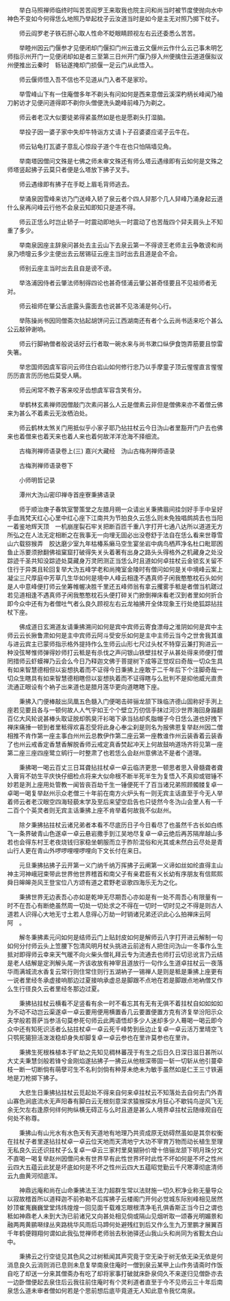 <!-- { "loadSidebar": true } -->
　　举白马照禅师临终时叫苦苦阎罗王来取我也院主问和尚当时被节度使抛向水中神色不变如今何得恁么地照乃举起枕子云汝道当时是如今是主无对照乃掷下枕子。

　　师云阎罗老子铁石肝心取人性命不眨眼睛顾视左右云还委悉么苦苦。

　　举睦州因云门偃参才见便闭却门偃扣门州云谁云文偃州云作什么云己事未明乞师指示州开门一见便闭却如是者三至第三日州开门偃乃拶入州便擒住云道道偃拟议州便推出云秦时　轹钻遂掩却门损偃一足云门从此悟入。

　　师云偃师悟入吾不信也不见道从门入者不是家珍。

　　举雪峰山下有一住庵僧多年不剃头有问如何是西来意僧云溪深杓柄长峰闻乃袖刀躬访才见便问道得即不剃你头僧便洗头跪峰前峰乃为剃之。

　　师云者老汉大似要徒弟得紧虽然如是也是愿剃头打湿脑。

　　举投子因一婆子家中失却牛特诣方丈请卜子召婆婆应诺子云牛在。

　　师云钻龟打瓦婆子意乱心惊段子道个牛在也只怕隔墙见角。

　　举南塔因僧问文殊是七佛之师未审文殊还有师么塔云遇缘即有云如何是文殊之师塔竖起拂子云莫只者便是么塔放下拂子叉手。

　　师云遇缘即有拂子在手眨上眉毛背师逃去。

　　举涌泉因雪峰来访乃门送峰入轿了泉云者个四人舁那个几人舁峰乃涌身起云道什么泉再问峰云行他不会泉云知即知只是道不得。

　　师云正恁么时岂止轿子一时震动即地头一时震动了也苦哉四个舁夫肩头上不知重了多少。

　　举南泉因座主辞泉问甚处去主云山下去泉云第一不得谤王老师主云争敢谤和尚泉乃喷嚏云多少主便出去云居锡征云座主当时出去且道是会不会。

　　师别云座主当时出去且自是谤不谤。

　　举洛浦因侍者云肇法师制得四论也甚奇怪浦云肇公甚奇怪要且不见祖师者无对。

　　师云祖师在肇公舌底露头露面去也说甚不见洛浦是何心行。

　　举陈操尚书因同僧斋次拈起胡饼问云江西湖南还有者个么云尚书适来吃个甚么公云敲钟谢响。

　　师云行脚衲僧者般说话好云行者取一碗水来与尚书漱口纵伊食饱弄筋要且惊雷失箸。

　　举忠国师因虞军容问云师住白岩山如何修行忠乃以手摩童子顶云惺惺直言惺惺历历直言历历他后莫受人瞒。

　　师云闲常不教子客来咬牙齿想虞军容含笑有分。

　　举鹤林玄素禅师因僧敲门次素问甚么人云是僧素云非但是僧佛来亦不着僧云佛来为甚么不着素云无汝栖泊处。

　　师云鹤林太煞关门用抵似乎小家子耶乃拈拄杖云今日沩山者里豁开门户去也佛来也着僧来也着天来也着人来也着何故洋洋沧海不择细流。

　　古梅洌禅师语录卷上(三)
嘉兴大藏经　沩山古梅冽禅师语录


　　古梅洌禅师语录卷下

　　小师明哲记录

　　潭州大沩山密印禅寺首座寮秉拂语录

　　师于顺治庚子春筑室警策堂之左腊月朔一众请出关秉拂眉间挂剑好手手中呈好手血溅梵天红心心里中红心座下江南共为节拍良久云恁么则未免独唱鹧鸪去也当阳一着鉴地辉天顶　一机崩崖裂石牢关把断百匝千重八字打开七通八达所以道道无方所弘之在人法无定相断之在我事无一向埋无固必出没卷舒于法自在恁么看来世尊雪山六载猕猴弄　胶达磨少室九年枯椿系癞马空生宴坐岩中病鸟栖芦净名杜口毗耶困鱼止泺要须掀翻佛祖窠窟打破得失关头着著有出身之路头头得格外之机藏身之处没踪迹千圣共知没踪迹处莫藏身万灵罔测正当恁么时且道如何卓拄杖云金锁玄关留不住行于异类且轮回复举大沩五峰学老和尚掩室金陵时有僧问如何是关中境峰云案上凝尘三尺厚庭中芳草几生华如何是境中人峰云相逢不遇真师子闲我憨憨枕石头如何是人中意峰便打师云坐筹帷幄决胜千里还五峰师翁有拿云攫雾手秪是者僧当机蹉过若见道相逢不遇真师子闲我憨憨枕石头便打碎关门掀倒禅床看老汉到者里如何折合即今众中还有为者僧吐气者么良久顾视左右云龙袖拂开全体现象王行处绝狐踪拈拄杖下座。

　　佛成道日玄溯道友请秉拂溯问如何是宾中宾师云寄食漂母之淮阴如何是宾中主师云云长揪鲁肃如何是主中宾师云阿斗受安乐如何是主中主师云当今之世舍我其谁与进云宾主已蒙师指示格外提持作么生师云山形七尺过头杖不特穿云兼打狗进云一种没弦琴惟师弹得妙师打云秪是有杀伐之声问银山铁壁拄杖子从甚处得来师便打僧罔措师云虾蟆禅乃云会么今日乃释迦文佛于菩提树下成等正觉叹曰奇哉一切众生具有如来智慧德相但以妄想执着而不证得今日秉拂上座敢于二千年后下个注脚奇哉一切众生瞎具有如来智慧德相瞎但以妄想执着而不证得瞎与么批判不是抑他威光直贵流通正眼设有个衲子出来道也是腊月莲华更向道瞎瞎下座。

　　秉拂入门便棒敲出凤凰五色髓入门便喝击碎骊龙颔下珠临济德山固称好手洌上座若见要且各与一顿何故人人气宇如王个个壁立万仞信手抹过河沙世界海回身蹋翻百亿大风轮说甚棒头取证脱却鹘臭汗衫喝下承当拈却炙脂帽子今日恁么道也好拽下禅床痛捶一顿到者里秪得欢喜忍受将此身心奉尘刹是则名为报佛恩复举赵州因二僧相推不肯作第一座主事白州州云总教伊作第二座云第一座教谁作州云装香着云装香了也州云戒香定香慧香解脱香师云戒定真香焚起冲天上何故鼓响道场齐将见第一座第二座三座四座鹭立鹓行一时整肃了也若恁么会赵州意佛法不是者个道理。

　　秉拂喝一喝云百丈三日耳聋拈拄杖卓一卓云临济更思一顿思者思入骨髓聋者聋入膏肓不妨生平庆快仔细检点将来大似命根不断半死半生为复悟入不真抑或钳锤不妙若是洌上座用处管教一闻皆丧百劫千生一锤便死千了百当诸兄弟照顾髑髅复卓一卓喝一喝复举赵州示众老僧三十年前在南方火炉头有一则无宾主话直至于今无人举着师云者老汉眼空四海轻藐末学及至后来望空启告也只徒然今冬沩山会里人有一千二百个个英灵者则无宾主话秉拂上座不肯举着何故我不似赵州。

　　除夕秉拂拈拄杖云诸兄弟者本看不尽底历日子今日看尽了也虽然千古长如白练飞一条界破青山色遂卓一卓云悬岩撒手到江吴地尽复卓一卓云绝后再苏隔岸越山多若也会得东村王老夜烧钱归家稳坐朝服而立于胙阶混俗和光其或未然白云尽处是青山行人更在青山外啰啰哩哩啰哩向下文长付在来日。

　　元旦秉拂拈拂子云开第一义门纳千纳万挥拂子云阐第一义谛如丝如纶直得主山神主河神峨冠束带此世界他世界稽首和南父子有亲君臣有义长幼有序朋友有信熙熙舜日皞皞尧风王登宝位八方颂有道之君野老讴歌四海乐无为之化。

　　秉拂世界无边表吾心亦如是乾坤无尽期吾心亦如是有一处不周吾心有限量有一时不在吾心有断绝虽然周一切处一切处求之不得在一切时一切时见之不得是则古人道若人识得心大地无寸土若人息得心万劫一时销诸兄弟还识此心么拍禅床云阿　阿　。

　　解冬秉拂素元问如何是结师云门上贴封皮如何是解师云八字打开进云解制一句如何分付师云头上笠腰下包清风明月杖头挑进云前途有人把住问沩山一冬事作么生抵对即得师云幸来天气暖不向火柴头僧礼拜云专为流通去也师打云切忌讹言乃云结是老人结解是定洌解头尾一齐该收放有神宰且道放行一句作么生道卓拄杖云一夜落华雨满城流水香复云常行则住常住则行五湖衲子一锡禅人是则是秪是秉拂上座更有一说者里经冬承虚接响那边过夏接响承虚总是脚跟不点地在若是脚跟点地衲僧又作么生行径良久云者里经冬那边过夏。

　　秉拂拈拄杖云横看不足竖看有余一时不看忘其有无有无俱不着拄杖自如如如如为不动不动岂云渠遂卓一卓云要用便用横置香几云要置便置方克有济复举汾阳示众夫学般若菩萨当参活句莫参死句师云此两语悟却多少人迷却多少人蓦喝一喝云即今众中还有知死识活者么拈拄杖卓一卓云死千峰势到岳边止复卓一卓云活万里晴空飞只鹗死獦狚活泼泼稳却身失却脚复卓一卓云参也在里许莫参也在里许。

　　秉拂生死根株植本于旷劫之先知见稠林蕃茂于有生之后日久日深日滋日甚所以大丈夫秉慧剑般若锋兮金刚焰遂拈拂子一拂云从他根深蒂固一斩一切斩从他引蔓牵枝一断一切断倘有萌孽可生不名利剑倘有种芽未绝未为敏手虽然如是仁王三寸铁遍地是刀枪掷下拂子。

　　大悲生日秉拂拈拄杖云觅起处不得来自何来卓拄杖云不知落处去自何去门外青山寡色涧底流水无声阳春有脚白云无根刻意深求猿猴探水月狂心不歇钝鸟逆风飞无余无欠左右逢原何绊何拘纵横无碍正与么时且道是甚么人境界卓拄杖云随缘观自在何处不称尊。

　　秉拂山有山光水有水色天有天道地有地理乃共资成原无妨碍然虽如是其奈权衡在拄杖子者里遂拈拄杖卓一卓云位天地而天清地宁大功不宰育万物而动长植生至理无私良久云还识拄杖子么复卓一卓云三家村里臭猢狲价增十倍骊龙颔下明月珠分文不直喝一喝复举赵州因僧问未有世界早有此性世界坏时此性不坏如何是不坏之性州云四大五蕴云此犹是坏底如何是不坏之性州云四大五蕴昭觉勤云千尺寒潭彻底清师云九曲黄河彻底浑。

　　神鼎远庵和尚在山命秉拂法王法力超群生常以法财施一切久积净业称无量导众以寂故稽首所以道释迦不前弥勒不后挥拂子云楼阁门开何必觉城东际别峰相见居然妙顶崔嵬巍巍堂堂炜炜煌煌一回见面千载难忘眼根清净毛孔俱香斯正当今日之谓也秪如神鼎老人未到大沩已前诸兄又向甚处相见倘或隔山见烟听取一颂春光明媚景和融两两黄鹂啭绿丛夹路桃华风雨后马蹄何处避残红到后又作么生九万里鹏才展翼百千年鹤便翱翔何谓如此我弘觉禅师老师翁去秋驰驿还山我山头和尚同为省觐太白山中。

　　秉拂云之行空徒见其色风之过树秪闻其声究竟于空无染于树无依无染无依是何消息良久云消则消已息则未息复举南泉住庵时一僧到泉云某甲上山作务请斋时作饭自吃了却送一分来其僧斋办有吃了却将家事打破就床卧泉伺久不来遂归见僧卧亦去一边卧僧便起去泉住后云我往前住庵时有个灵利道者直至于今不见师云三十年后南泉恁么道未审者僧如何若是个思前想后底毕竟道无人知此意令我忆南泉。

